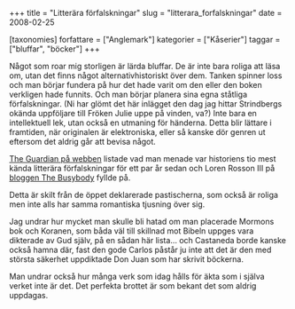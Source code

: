 +++
title = "Litterära förfalskningar"
slug = "litterara_forfalskningar"
date = 2008-02-25

[taxonomies]
forfattare = ["Anglemark"]
kategorier = ["Kåserier"]
taggar = ["bluffar", "böcker"]
+++

Något som roar mig storligen är lärda bluffar. De är inte bara roliga att läsa om, utan det finns något alternativhistoriskt över dem. Tanken spinner loss och man börjar fundera på hur det hade varit om den eller den boken verkligen hade funnits. Och man börjar planera sina egna ståtliga förfalskningar. (Ni har glömt det här inlägget den dag jag hittar Strindbergs okända uppföljare till Fröken Julie uppe på vinden, va?) Inte bara en intellektuell lek, utan också en utmaning för händerna. Detta blir lättare i framtiden, när originalen är elektroniska, eller så kanske dör genren ut eftersom det aldrig går att bevisa något.

<a href="http://books.guardian.co.uk/news/articles/0,6109,594060,00.html" title="Teh Grauniad">The Guardian på webben</a> listade vad man menade var historiens tio mest kända litterära förfalskningar för ett par år sedan och Loren Rosson III på <a href="http://lorenrosson.blogspot.com/2005/10/top-20-literary-hoaxes.html" title="The Busybody">bloggen The Busybody</a> fyllde på.

Detta är skilt från de öppet deklarerade pastischerna, som också är roliga men inte alls har samma romantiska tjusning över sig.

Jag undrar hur mycket man skulle bli hatad om man placerade Mormons bok och Koranen, som båda väl till skillnad mot Bibeln uppges vara dikterade av Gud själv, på en sådan här lista... och Castaneda borde kanske också hamna där, fast den gode Carlos påstår ju inte att det är den med största säkerhet uppdiktade Don Juan som har skrivit böckerna.

Man undrar också hur många verk som idag hålls för äkta som i själva verket inte är det. Det perfekta brottet är som bekant det som aldrig uppdagas.
